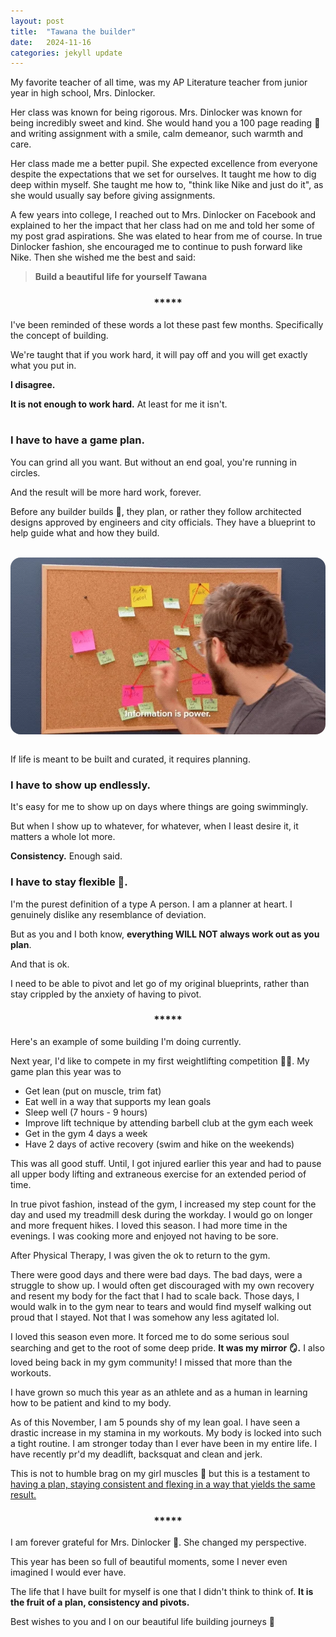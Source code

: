 ```yaml
---
layout: post
title:  "Tawana the builder"
date:   2024-11-16
categories: jekyll update
--- 
```


My favorite teacher of all time, was my AP Literature teacher from junior year in high school, Mrs. Dinlocker.

Her class was known for being rigorous. Mrs. Dinlocker was known for being incredibly sweet and kind. She would hand you a 100 page reading :open_book: and writing assignment with a smile, calm demeanor, such warmth and care.

Her class made me a better pupil. She expected excellence from everyone despite the expectations that we set for ourselves. It taught me how to dig deep within myself. She taught me how to, "think like Nike and just do it", as she would usually say before giving assignments.

A few years into college, I reached out to Mrs. Dinlocker on Facebook and explained to her the impact that her class had on me and told her some of my post grad aspirations. She was elated to hear from me of course. In true Dinlocker fashion, she encouraged me to continue to push forward like Nike. Then she wished me the best and said:

> **Build a beautiful life for yourself Tawana**

<h3 style="display: flex; justify-content: center;">*****</h3>

I've been reminded of these words a lot these past few months. Specifically the concept of building. 

We're taught that if you work hard, it will pay off and you will get exactly what you put in. 

**I disagree.** 

**It is not enough to work hard.** At least for me it isn't.  
<br>

### I have to have a game plan.

You can grind all you want. But without an end goal, you're running in circles. 

And the result will be more hard work, forever.

Before any builder builds :construction:, they plan, or rather they follow architected designs approved by engineers and city officials. They have a blueprint to help guide what and how they build. 

<br>
<div style="display: flex; justify-content: center;">
  <img src="/assets/plan.webp"  style ="border-radius:1rem;" alt="timeout gif">
</div> <br>

If life is meant to be built and curated, it requires planning. 

### I have to show up endlessly.    

It's easy for me to show up on days where things are going swimmingly. 

But when I show up to whatever, for whatever, when I least desire it, it matters a whole lot more. 

**Consistency.** Enough said. 
 

### I have to stay flexible :woman_dancing:.

I'm the purest definition of a type A person. I am a planner at heart. I genuinely dislike any resemblance of deviation. 

But as you and I both know, **everything WILL NOT always work out as you plan**. 

And that is ok. 

I need to be able to pivot and let go of my original blueprints, rather than stay crippled by the anxiety of having to pivot. 


<h3 style="display: flex; justify-content: center;">*****</h3>

Here's an example of some building I'm doing currently.

Next year, I'd like to compete in my first weightlifting competition :weight_lifting_woman:. My game plan this year was to
- Get lean (put on muscle, trim fat)
- Eat well in a way that supports my lean goals 
- Sleep well (7 hours - 9 hours)
- Improve lift technique by attending barbell club at the gym each week
- Get in the gym 4 days a week 
- Have 2 days of active recovery (swim and hike on the weekends)

This was all good stuff. Until, I got injured earlier this year and had to pause all upper body lifting and extraneous exercise for an extended period of time. 

In true pivot fashion, instead of the gym, I increased my step count for the day and used my treadmill desk during the workday. I would go on longer and more frequent hikes. I loved this season. I had more time in the evenings. I was cooking more and enjoyed not having to be sore. 

After Physical Therapy, I was given the ok to return to the gym.

There were good days and there were bad days. The bad days, were a struggle to show up. I would often get discouraged with my own recovery and resent my body for the fact that I had to scale back. Those days, I would walk in to the gym near to tears and would find myself walking out proud that I stayed. Not that I was somehow any less agitated lol. 

I loved this season even more. It forced me to do some serious soul searching and get to the root of some deep pride. **It was my mirror :mirror:.** I also loved being back in my gym community! I missed that more than the workouts. 

I have grown so much this year as an athlete and as a human in learning how to be patient and kind to my body.

As of this November, I am 5 pounds shy of my lean goal. I have seen a drastic increase in my stamina in my workouts. My body is locked into such a tight routine. I am stronger today than I ever have been in my entire life. I have recently pr'd my deadlift, backsquat and clean and jerk.

This is not to humble brag on my girl muscles :muscle: but this is a testament to <u>having a plan, staying consistent and flexing in a way that yields the same result.</u>


<h3 style="display: flex; justify-content: center;">*****</h3>

I am forever grateful for Mrs. Dinlocker :brown_heart:. She changed my perspective. 

This year has been so full of beautiful moments, some I never even imagined I would ever have.

The life that I have built for myself is one that I didn't think to think of. **It is the fruit of a plan, consistency and pivots.**

Best wishes to you and I on our beautiful life building journeys :wine_glass: 




